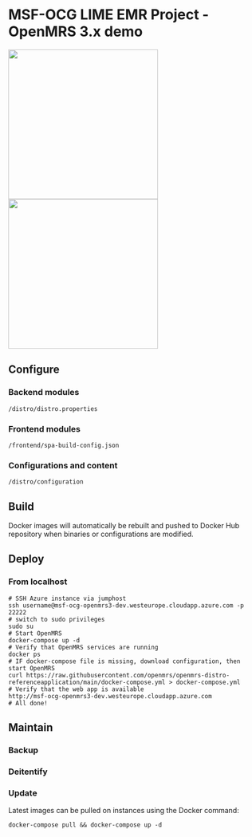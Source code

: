 # MSF-OCG LIME EMR Project - OpenMRS 3.x demo
<div>
<img src="https://www.msf.org/themes/custom/msf_theme/ogimage.jpg" width=300px>
<img src="https://raw.githubusercontent.com/MSF-OCG/lime-project/main/MSF_LIMEProject_logo_CMJN_full.png" width=300px>
</div>


## Configure

### Backend modules
```shell
/distro/distro.properties
```
### Frontend modules
```shell
/frontend/spa-build-config.json
```
### Configurations and content
```shell
/distro/configuration
```

## Build
Docker images will automatically be rebuilt and pushed to Docker Hub repository when binaries or configurations are modified. 

## Deploy 

### From localhost
```shell
# SSH Azure instance via jumphost
ssh username@msf-ocg-openmrs3-dev.westeurope.cloudapp.azure.com -p 22222
# switch to sudo privileges
sudo su
# Start OpenMRS
docker-compose up -d
# Verify that OpenMRS services are running
docker ps
# IF docker-compose file is missing, download configuration, then start OpenMRS
curl https://raw.githubusercontent.com/openmrs/openmrs-distro-referenceapplication/main/docker-compose.yml > docker-compose.yml 
# Verify that the web app is available
http://msf-ocg-openmrs3-dev.westeurope.cloudapp.azure.com 
# All done!
```

## Maintain

### Backup

### Deitentify

### Update 

Latest images can be pulled on instances using the Docker command:
```shell
docker-compose pull && docker-compose up -d
```


